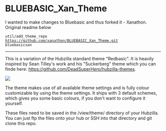 # BLUEBASIC_Xan_Theme

I wanted to make changes to Bluebasic and thus forked it - Xanathon. Original readme below

<code>util/add_theme_repo https://github.com/xanathon/BLUEBASIC_Xan_Theme.git bluebasicxan</code>

--------------------------------------------------------------------------------------------------

This is a variation of the Hubzilla standard theme "Redbasic". It is heavily inspired by Sean Tilley's work and his "Suckerberg" theme which you can finde here: https://github.com/DeadSuperHero/hubzilla-themes. 

<img src="https://nexxt.social/view/theme/bluebasic/img/screenshot.png">

The theme makes use of all available theme settings and is fully colour customizable by using the theme settings. It ships with 3 default schemes, which gives you some basic colours, if you don't want to configure it yourself. 

These files need to be saved in the /view/theme/ directory of your Hubzilla. You can just ftp the files onto your hub or SSH into that directory and git clone this repo.


